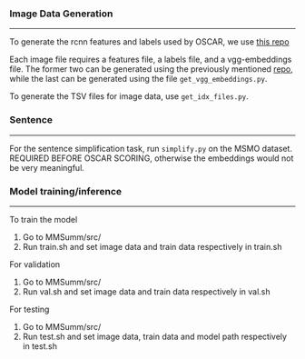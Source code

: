 
### Image Data Generation

---

To generate the rcnn features and labels used by OSCAR, we use [this repo](https://github.com/airsplay/py-bottom-up-attention)

Each image file requires a features file, a labels file, and a vgg-embeddings file.
The former two can be generated using the previously mentioned
[repo](https://github.com/airsplay/py-bottom-up-attention), while the last can be generated using
the file `get_vgg_embeddings.py`.

To generate the TSV files for image data, use `get_idx_files.py`.

### Sentence 

---

For the sentence simplification task, run `simplify.py` on the MSMO dataset. REQUIRED BEFORE
OSCAR SCORING, otherwise the embeddings would not be very meaningful.

### Model training/inference

---

To train the model
1. Go to MMSumm/src/
2. Run train.sh and set image data and train data respectively in train.sh

For validation
1. Go to MMSumm/src/
2. Run val.sh and set image data and train data respectively in val.sh

For testing
1. Go to MMSumm/src/
2. Run test.sh and set image data, train data and model path respectively in test.sh
